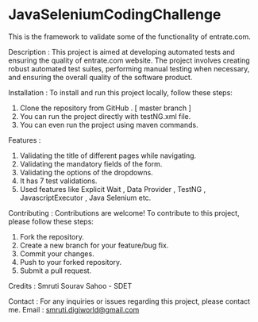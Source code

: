 # JavaSeleniumCodingChallenge
This is the framework to validate some of the functionality of entrate.com.

Description :
This project is aimed at developing automated tests and ensuring the quality of entrate.com website.
The project involves creating robust automated test suites, performing manual testing when necessary, and ensuring the overall quality of the software product.

Installation :
To install and run this project locally, follow these steps:
1. Clone the repository from GitHub . [ master branch ]
2. You can run the project directly with testNG.xml file.
3. You can even run the project using maven commands.

Features :
1. Validating the title of different pages while navigating.
2. Validating the mandatory fields of the form.
3. Validating the options of the dropdowns.
4. It has 7 test validations.
5. Used features like Explicit Wait , Data Provider , TestNG , JavascriptExecutor , Java Selenium etc.

Contributing :
Contributions are welcome! To contribute to this project, please follow these steps:
1. Fork the repository.
2. Create a new branch for your feature/bug fix.
3. Commit your changes.
4. Push to your forked repository.
5. Submit a pull request.

Credits :
Smruti Sourav Sahoo - SDET 

Contact :
For any inquiries or issues regarding this project, please contact me.
Email : smruti.digiworld@gmail.com


